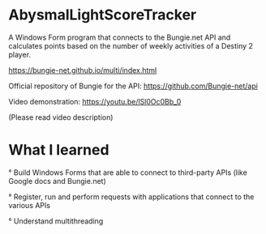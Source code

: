 # AbysmalLightScoreTracker

A Windows Form program that connects to the Bungie.net API
and calculates points based on the number of weekly activities
of a Destiny 2 player.

https://bungie-net.github.io/multi/index.html

Official repository of Bungie for the API: 
https://github.com/Bungie-net/api

Video demonstration: https://youtu.be/lSl0Oc0Bb_0

(Please read video description)

# What I learned

° Build Windows Forms that are able to connect to third-party APIs (like Google docs and Bungie.net)

° Register, run and perform requests with applications that connect to the various APIs

° Understand multithreading
